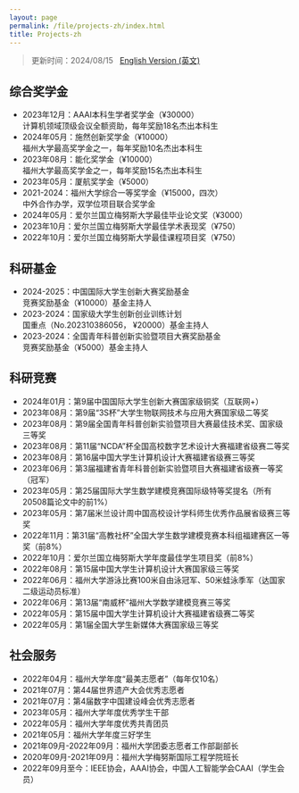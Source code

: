 ```yaml
---
layout: page
permalink: /file/projects-zh/index.html
title: Projects-zh
---
```


> 更新时间：2024/08/15 &nbsp; [English Version (英文)](https://renyifei97.github.io/projects/)

## 综合奖学金

- 2023年12月：AAAI本科生学者奖学金（¥30000）<br>计算机领域顶级会议全额资助，每年奖励18名杰出本科生
- 2024年05月：施然创新奖学金（¥10000）<br>福州大学最高奖学金之一，每年奖励10名杰出本科生
- 2023年08月：能化奖学金（¥10000）<br>福州大学最高奖学金之一，每年奖励15名杰出本科生
- 2023年05月：厦航奖学金（¥5000）
- 2021-2024：福州大学综合一等奖学金（¥15000，四次）<br>中外合作办学，双学位项目联合奖学金
- 2024年05月：爱尔兰国立梅努斯大学最佳毕业论文奖（¥3000）
- 2023年10月：爱尔兰国立梅努斯大学最佳学术表现奖（¥750）
- 2022年10月：爱尔兰国立梅努斯大学最佳课程项目奖（¥750）

## 科研基金

- 2024-2025：中国国际大学生创新大赛奖励基金<br>竞赛奖励基金（¥10000）基金主持人
- 2023-2024：国家级大学生创新创业训练计划<br>国重点（No.202310386056， ¥20000）基金主持人
- 2023-2024：全国青年科普创新实验暨项目大赛奖励基金<br>竞赛奖励基金（¥5000）基金主持人

## 科研竞赛

- 2024年01月：第9届中国国际大学生创新大赛国家级铜奖（互联网+）
- 2023年08月：第9届“3S杯”大学生物联网技术与应用大赛国家级二等奖
- 2023年08月：第9届全国青年科普创新实验暨项目大赛最佳技术奖、国家级三等奖
- 2023年08月：第11届“NCDA”杯全国高校数字艺术设计大赛福建省级赛二等奖
- 2023年08月：第16届中国大学生计算机设计大赛福建省级赛三等奖
- 2023年06月：第3届福建省青年科普创新实验暨项目大赛福建省级赛一等奖（冠军）
- 2023年05月：第25届国际大学生数学建模竞赛国际级特等奖提名（所有20508篇论文中的前1%）
- 2023年05月：第7届米兰设计周中国高校设计学科师生优秀作品展省级赛三等奖
- 2022年11月：第31届“高教社杯”全国大学生数学建模竞赛本科组福建赛区一等奖（前8%）
- 2022年10月：爱尔兰国立梅努斯大学年度最佳学生项目奖（前8%）
- 2022年08月：第15届中国大学生计算机设计大赛国家级三等奖
- 2022年06月：福州大学游泳比赛100米自由泳冠军、50米蛙泳季军（达国家二级运动员标准）
- 2022年06月：第13届“南威杯”福州大学数学建模竞赛三等奖
- 2022年05月：第15届中国大学生计算机设计大赛福建省级赛二等奖
- 2022年05月：第1届全国大学生新媒体大赛国家级三等奖

## 社会服务

- 2022年04月：福州大学年度“最美志愿者”（每年仅10名）
- 2021年07月：第44届世界遗产大会优秀志愿者
- 2021年07月：第4届数字中国建设峰会优秀志愿者
- 2023年05月：福州大学年度优秀学生干部
- 2022年05月：福州大学年度优秀共青团员
- 2021年05月：福州大学年度三好学生
- 2021年09月-2022年09月：福州大学团委志愿者工作部副部长
- 2020年09月-2021年09月：福州大学梅努斯国际工程学院班长
- 2022年09月至今：IEEE协会，AAAI协会，中国人工智能学会CAAI（学生会员）

